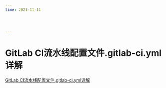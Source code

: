 ```yaml
---
time: 2021-11-11




---
```

# GitLab CI流水线配置文件.gitlab-ci.yml详解

[GitLab CI流水线配置文件.gitlab-ci.yml详解](https://meigit.readthedocs.io/en/latest/gitlab_ci_.gitlab-ci.yml_detail.html#id35)

